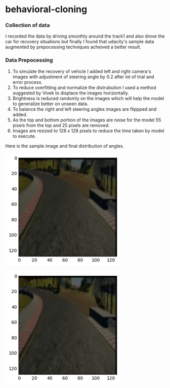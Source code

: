 # behavioral-cloning

### Collection of data

I recorded the data by driving smoothly around the track1 and also drove the car for recovery situations but finally I found that udacity's sample data augmented by prepocessing techniques acheived a better result.

### Data Prepocessing

1. To simulate the recovery of vehicle I added left and right camera's images with adjustment of steering angle by 0.2 after lot of trial and error process.
2. To reduce overfitting and normalize the distrubution I used a method suggested by Vivek to displace the images horizontally.
3. Brightness is reduced randomly on the images which will help the model to generalize better on unseen data.
4. To balance the right and left steering angles images are flippped and added.
5. As the top and bottom portion of the images are noise for the model 55 pixels from the top and 25 pixels are removed.
6. Images are resized to 128 x 128 pixels to reduce the time taken by model to execute.

Here is the sample image and final distribution of angles.

![download](images/download.png)

![download](images/download.png)
